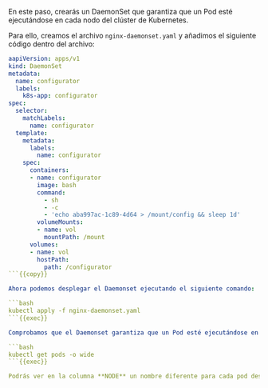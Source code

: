 En este paso, crearás un DaemonSet que garantiza que un Pod esté ejecutándose en cada nodo del clúster de Kubernetes.

Para ello, creamos el archivo `nginx-daemonset.yaml` y añadimos el siguiente código dentro del archivo:

```yaml
aapiVersion: apps/v1
kind: DaemonSet
metadata:
  name: configurator
  labels:
    k8s-app: configurator
spec:
  selector:
    matchLabels:
      name: configurator
  template:
    metadata:
      labels:
        name: configurator
    spec:
      containers:
      - name: configurator
        image: bash
        command:
          - sh
          - -c
          - 'echo aba997ac-1c89-4d64 > /mount/config && sleep 1d'
        volumeMounts:
        - name: vol
          mountPath: /mount
      volumes:
      - name: vol
        hostPath:
          path: /configurator
```{{copy}}

Ahora podemos desplegar el Daemonset ejecutando el siguiente comando:

```bash
kubectl apply -f nginx-daemonset.yaml
```{{exec}}

Comprobamos que el Daemonset garantiza que un Pod esté ejecutándose en cada nodo del clúster de Kubernetes: 

```bash
kubectl get pods -o wide
```{{exec}}

Podrás ver en la columna **NODE** un nombre diferente para cada pod desplegado, ya que un DaemonSet asegura que haya un pod en ejecución en cada nodo del clúster. Esto permite que cada nodo ejecute una copia del pod, garantizando que los recursos o servicios necesarios estén disponibles en todos los nodos del clúster.